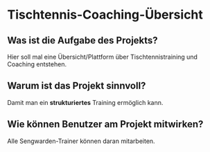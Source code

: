 # Tischtennis-Coaching-Übersicht
## Was ist die Aufgabe des Projekts?
Hier soll mal eine Übersicht/Plattform über Tischtennistraining und Coaching entstehen.
## Warum ist das Projekt sinnvoll?
Damit man ein **strukturiertes** Training ermöglich kann.
## Wie können Benutzer am Projekt mitwirken?
Alle Sengwarden-Trainer können daran mitarbeiten.
